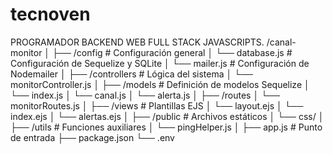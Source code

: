 # tecnoven
 PROGRAMADOR BACKEND WEB FULL STACK JAVASCRIPTS.
/canal-monitor
│
├── /config               # Configuración general
│   └── database.js       # Configuración de Sequelize y SQLite
│   └── mailer.js         # Configuración de Nodemailer
│
├── /controllers          # Lógica del sistema
│   └── monitorController.js
│
├── /models               # Definición de modelos Sequelize
│   └── index.js
│   └── canal.js
│   └── alerta.js
│
├── /routes
│   └── monitorRoutes.js
│
├── /views                # Plantillas EJS
│   └── layout.ejs
│   └── index.ejs
│   └── alertas.ejs
│
├── /public               # Archivos estáticos
│   └── css/
│
├── /utils                # Funciones auxiliares
│   └── pingHelper.js
│
├── app.js                # Punto de entrada
├── package.json
└── .env
